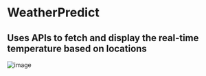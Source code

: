 # WeatherPredict
## Uses APIs to fetch and display the real-time temperature based on locations

![image](https://user-images.githubusercontent.com/63841770/92626279-54112b80-f2e7-11ea-9f5e-e68efb229b3a.png)
